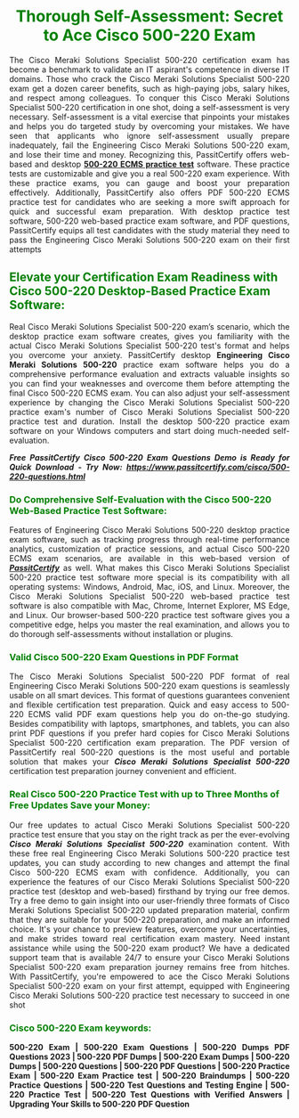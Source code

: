<h1 style="text-align: center;"><strong><span style="display:block; color:Green; #AED6F1; ">Thorough Self-Assessment: Secret to Ace Cisco 500-220 Exam </span></strong></h1>

<p style="text-align: justify;">The Cisco Meraki Solutions Specialist 500-220 certification exam has become a benchmark to validate an IT aspirant's competence in diverse IT domains. Those who crack the Cisco Meraki Solutions Specialist 500-220 exam get a dozen career benefits, such as high-paying jobs, salary hikes, and respect among colleagues. To conquer this Cisco Meraki Solutions Specialist 500-220 certification in one shot, doing a self-assessment is very necessary. Self-assessment is a vital exercise that pinpoints your mistakes and helps you do targeted study by overcoming your mistakes. We have seen that applicants who ignore self-assessment usually prepare inadequately, fail the Engineering Cisco Meraki Solutions 500-220 exam, and lose their time and money. Recognizing this, PassitCertify offers web-based and desktop <a href="https://www.passitcertify.com/cisco/500-220-questions.html"><strong>500-220 ECMS practice test</strong></a> software. These practice tests are customizable and give you a real 500-220 exam experience. With these practice exams, you can gauge and boost your preparation effectively. Additionally, PassitCertify also offers PDF 500-220 ECMS practice test for candidates who are seeking a more swift approach for quick and successful exam preparation. With desktop practice test software, 500-220 web-based practice exam software, and PDF questions, PassitCertify equips all test candidates with the study material they need to pass the Engineering Cisco Meraki Solutions 500-220 exam on their first attempts</p>

<h2><strong><span style="display:block; color:Green; #AED6F1; ">Elevate your Certification Exam Readiness with Cisco 500-220 Desktop-Based Practice Exam Software:</span></strong></h2>

<p style="text-align: justify;">Real Cisco Meraki Solutions Specialist 500-220 exam’s scenario, which the desktop practice exam software creates, gives you familiarity with the actual Cisco Meraki Solutions Specialist 500-220 test's format and helps you overcome your anxiety. PassitCertify desktop <strong>Engineering Cisco Meraki Solutions 500-220</strong> practice exam software helps you do a comprehensive performance evaluation and extracts valuable insights so you can find your weaknesses and overcome them before attempting the final Cisco 500-220 ECMS exam. You can also adjust your self-assessment experience by changing the Cisco Meraki Solutions Specialist 500-220 practice exam's number of Cisco Meraki Solutions Specialist 500-220 practice test and duration. Install the desktop 500-220 practice exam software on your Windows computers and start doing much-needed self-evaluation.</p>

<p style="text-align: justify;"><em><strong>Free PassitCertify Cisco 500-220 Exam Questions Demo is Ready for Quick Download - Try Now: <a href="https://www.passitcertify.com/cisco/500-220-questions.html">https://www.passitcertify.com/cisco/500-220-questions.html</a></strong></em></p>

<h3><strong><span style="display:block; color:Green; #AED6F1; ">Do Comprehensive Self-Evaluation with the Cisco 500-220 Web-Based Practice Test Software:</span></strong></h3>

<p style="text-align: justify;">Features of Engineering Cisco Meraki Solutions 500-220 desktop practice exam software, such as tracking progress through real-time performance analytics, customization of practice sessions, and actual Cisco 500-220 ECMS exam scenarios, are available in this web-based version of <u><em><strong>PassitCertify</strong></em></u> as well. What makes this Cisco Meraki Solutions Specialist 500-220 practice test software more special is its compatibility with all operating systems: Windows, Android, Mac, iOS, and Linux. Moreover, the Cisco Meraki Solutions Specialist 500-220 web-based practice test software is also compatible with Mac, Chrome, Internet Explorer, MS Edge, and Linux. Our browser-based 500-220 practice test software gives you a competitive edge, helps you master the real examination, and allows you to do thorough self-assessments without installation or plugins.</p>

<h3><strong><span style="display:block; color:Green; #AED6F1; ">Valid Cisco 500-220 Exam Questions in PDF Format </span></strong></h3>

<p style="text-align: justify;">The Cisco Meraki Solutions Specialist 500-220 PDF format of real Engineering Cisco Meraki Solutions 500-220 exam questions is seamlessly usable on all smart devices. This format of questions guarantees convenient and flexible certification test preparation. Quick and easy access to 500-220 ECMS valid PDF exam questions help you do on-the-go studying. Besides compatibility with laptops, smartphones, and tablets, you can also print PDF questions if you prefer hard copies for Cisco Meraki Solutions Specialist 500-220 certification exam preparation. The PDF version of PassitCertify real 500-220 questions is the most useful and portable solution that makes your <em><strong>Cisco Meraki Solutions Specialist 500-220</strong></em> certification test preparation journey convenient and efficient.</p>

<h3><strong><span style="display:block; color:Green; #AED6F1; ">Real Cisco 500-220 Practice Test with up to Three Months of Free Updates Save your Money:</span></strong></h3>

<p style="text-align: justify;">Our free updates to actual Cisco Meraki Solutions Specialist 500-220 practice test ensure that you stay on the right track as per the ever-evolving <strong><em>Cisco Meraki Solutions Specialist 500-220</em></strong> examination content. With these free real Engineering Cisco Meraki Solutions 500-220 practice test updates, you can study according to new changes and attempt the final Cisco 500-220 ECMS exam with confidence. Additionally, you can experience the features of our Cisco Meraki Solutions Specialist 500-220 practice test (desktop and web-based) firsthand by trying our free demos. Try a free demo to gain insight into our user-friendly three formats of Cisco Meraki Solutions Specialist 500-220 updated preparation material, confirm that they are suitable for your 500-220 preparation, and make an informed choice. It's your chance to preview features, overcome your uncertainties, and make strides toward real certification exam mastery. Need instant assistance while using the 500-220 exam product? We have a dedicated support team that is available 24/7 to ensure your Cisco Meraki Solutions Specialist 500-220 exam preparation journey remains free from hitches. With PassitCertify, you're empowered to ace the Cisco Meraki Solutions Specialist 500-220 exam on your first attempt, equipped with Engineering Cisco Meraki Solutions 500-220 practice test necessary to succeed in one shot</p>

<h3><strong><span style="display:block; color:Green; #AED6F1; ">Cisco 500-220 Exam keywords: </span></strong></h3>

<p style="text-align: justify;"><b><strong>500-220 Exam | 500-220 Exam Questions | 500-220 Dumps PDF Questions 2023 | 500-220 PDF Dumps | 500-220 Exam Dumps | 500-220 Dumps | 500-220 Questions | 500-220 PDF Questions | 500-220 Practice Exam | 500-220 Exam Practice test | 500-220 Braindumps | 500-220 Practice Questions | 500-220 Test Questions and Testing Engine | 500-220 Practice Test | 500-220 Test Questions with Verified Answers | Upgrading Your Skills to 500-220 PDF Question</strong></b></p>

